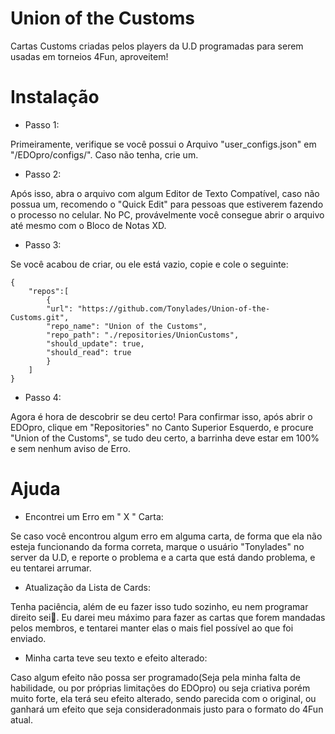# Union of the Customs
Cartas Customs criadas pelos players da U.D programadas para serem usadas em torneios 4Fun, aproveitem!

# Instalação
- Passo 1:

Primeiramente, verifique se você possui o Arquivo "user_configs.json" em "/EDOpro/configs/". Caso não tenha, crie um.

- Passo 2:

Após isso, abra o arquivo com algum Editor de Texto Compatível, caso não possua um, recomendo o "Quick Edit" para pessoas que estiverem fazendo o processo no celular.
No PC, provávelmente você consegue abrir o arquivo até mesmo com o Bloco de Notas XD.

- Passo 3:

Se você acabou de criar, ou ele está vazio, copie e cole o seguinte:

```
{
	"repos":[
        {
        "url": "https://github.com/Tonylades/Union-of-the-Customs.git",    
        "repo_name": "Union of the Customs",
        "repo_path": "./repositories/UnionCustoms",
        "should_update": true,
        "should_read": true
        }
    ]
}

```

- Passo 4:

Agora é hora de descobrir se deu certo! Para confirmar isso, após abrir o EDOpro, clique em "Repositories" no Canto Superior Esquerdo, e procure "Union of the Customs", se tudo deu certo, a barrinha deve estar em 100% e sem nenhum aviso de Erro.

# Ajuda

- Encontrei um Erro em " X " Carta:

Se caso você encontrou algum erro em alguma carta, de forma que ela não esteja funcionando da forma correta, marque o usuário "Tonylades" no server da U.D, e reporte o problema e a carta que está dando problema, e eu tentarei arrumar.

- Atualização da Lista de Cards:

Tenha paciência, além de eu fazer isso tudo sozinho, eu nem programar direito sei🤡. Eu darei meu máximo para fazer as cartas que forem mandadas pelos membros, e tentarei manter elas o mais fiel possível ao que foi enviado.

- Minha carta teve seu texto e efeito alterado:

Caso algum efeito não possa ser programado(Seja pela minha falta de habilidade, ou por próprias limitações do EDOpro) ou seja criativa porém muito forte, ela terá seu efeito alterado, sendo parecida com o original, ou ganhará um efeito que seja consideradonmais justo para o formato do 4Fun atual.
